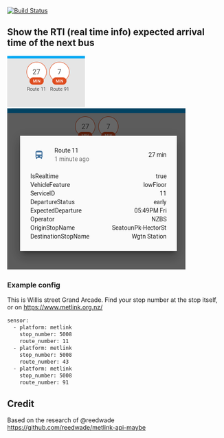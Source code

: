 [![Build Status](https://travis-ci.org/Br3nda/metlink-wellington-homeassistant.svg?branch=master)](https://travis-ci.org/Br3nda/metlink-wellington-homeassistant)

## Show the RTI (real time info) expected arrival time of the next bus

![RTI](img/rti.png)
![Item info screenshot](img/info.png)

### Example config

This is Willis street Grand Arcade. Find your stop number at the stop itself, or on https://www.metlink.org.nz/

```
sensor:
  - platform: metlink
    stop_number: 5008
    route_number: 11
  - platform: metlink
    stop_number: 5008
    route_number: 43
  - platform: metlink
    stop_number: 5008
    route_number: 91
```

## Credit

Based on the research of @reedwade https://github.com/reedwade/metlink-api-maybe
